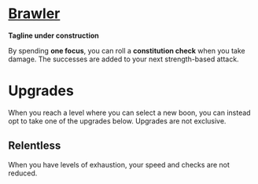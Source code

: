 # [Brawler](Brawler.md)
**Tagline under construction**

By spending **one focus**, you can roll a **constitution check** when you take damage. The successes are added to your next strength-based attack.

# Upgrades
When you reach a level where you can select a new boon, you can instead opt to take one of the upgrades below. Upgrades are not exclusive.

## Relentless
When you have levels of exhaustion, your speed and checks are not reduced.